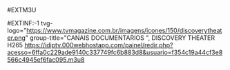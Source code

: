 #EXTM3U

#EXTINF:-1 tvg-logo="https://www.tvmagazine.com.br/imagens/icones/150/discoverytheater.png" group-title="CANAIS DOCUMENTARIOS ", DISCOVERY THEATER H265 https://idiptv.000webhostapp.com/painel/redir.php?acesso=6ffa0c229ade9140c337749fc6b883d8&usuario=f354c19a44cf3e8566c4945ef6fac095.m3u8
